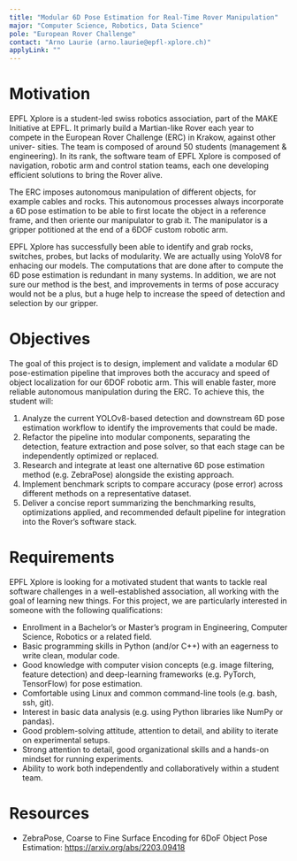 ```yaml
---
title: "Modular 6D Pose Estimation for Real-Time Rover Manipulation"
major: "Computer Science, Robotics, Data Science"
pole: "European Rover Challenge"
contact: "Arno Laurie (arno.laurie@epfl-xplore.ch)"
applyLink: ""
---
```


# Motivation

EPFL Xplore is a student-led swiss robotics association, part of the MAKE Initiative at EPFL. It primarly build a
Martian-like Rover each year to compete in the European Rover Challenge (ERC) in Krakow, against other univer-
sities. The team is composed of around 50 students (management & engineering). In its rank, the software team
of EPFL Xplore is composed of navigation, robotic arm and control station teams, each one developing efficient
solutions to bring the Rover alive.

The ERC imposes autonomous manipulation of different objects, for example cables and rocks. This autonomous
processes always incorporate a 6D pose estimation to be able to first locate the object in a reference frame, and
then oriente our manipulator to grab it. The manipulator is a gripper potitioned at the end of a 6DOF custom
robotic arm.

EPFL Xplore has successfully been able to identify and grab rocks, switches, probes, but lacks of modularity.
We are actually using YoloV8 for enhacing our models. The computations that are done after to compute the
6D pose estimation is redundant in many systems. In addition, we are not sure our method is the best, and
improvements in terms of pose accuracy would not be a plus, but a huge help to increase the speed of detection
and selection by our gripper.

# Objectives

The goal of this project is to design, implement and validate a modular 6D pose-estimation pipeline that improves
both the accuracy and speed of object localization for our 6DOF robotic arm. This will enable faster, more reliable
autonomous manipulation during the ERC. To achieve this, the student will:

1. Analyze the current YOLOv8-based detection and downstream 6D pose estimation workflow to identify the
improvements that could be made.
2. Refactor the pipeline into modular components, separating the detection, feature extraction and pose solver,
so that each stage can be independently optimized or replaced.
3. Research and integrate at least one alternative 6D pose estimation method (e.g. ZebraPose) alongside the
existing approach.
4. Implement benchmark scripts to compare accuracy (pose error) across different methods on a representative
dataset.
5. Deliver a concise report summarizing the benchmarking results, optimizations applied, and recommended
default pipeline for integration into the Rover’s software stack.

# Requirements

EPFL Xplore is looking for a motivated student that wants to tackle real software challenges in a well-established
association, all working with the goal of learning new things. For this project, we are particularly interested in
someone with the following qualifications:

- Enrollment in a Bachelor’s or Master’s program in Engineering, Computer Science, Robotics or a related
field.
- Basic programming skills in Python (and/or C++) with an eagerness to write clean, modular code.
- Good knowledge with computer vision concepts (e.g. image filtering, feature detection) and deep-learning
frameworks (e.g. PyTorch, TensorFlow) for pose estimation.
- Comfortable using Linux and common command-line tools (e.g. bash, ssh, git).
- Interest in basic data analysis (e.g. using Python libraries like NumPy or pandas).
- Good problem-solving attitude, attention to detail, and ability to iterate on experimental setups.
- Strong attention to detail, good organizational skills and a hands-on mindset for running experiments.
- Ability to work both independently and collaboratively within a student team.

# Resources

- ZebraPose, Coarse to Fine Surface Encoding for 6DoF Object Pose Estimation: https://arxiv.org/abs/2203.09418